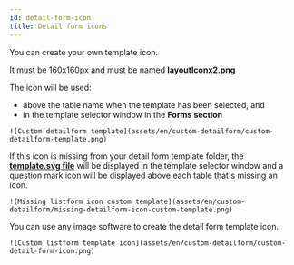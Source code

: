 ```yaml
---
id: detail-form-icon
title: Detail form icons
---
```


You can create your own template icon. 

It must be 160x160px and must be named **layoutIconx2.png**

The icon will be used:

* above the table name when the template has been selected, and
* in the template selector window in the **Forms section**

```
![Custom detailform template](assets/en/custom-detailform/custom-detailform-template.png)
```

If this icon is missing from your detail form template folder, the [**template.svg file**](detail-form-template-svg.md) will be displayed in the template selector window and a question mark icon will be displayed above each table that's missing an icon.

```
![Missing listform icon custom template](assets/en/custom-detailform/missing-detailform-icon-custom-template.png)
```

You can use any image software to create the detail form template icon.

```
![Custom listform template icon](assets/en/custom-detailform/custom-detail-form-icon.png)
```
